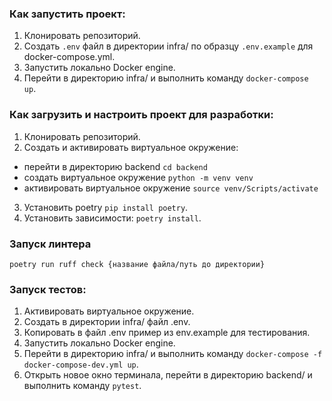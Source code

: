### Как запустить проект:  
1. Клонировать репозиторий.  
2. Создать `.env` файл в директории infra/ по образцу `.env.example` для docker-compose.yml.  
3. Запустить локально Docker engine.  
4. Перейти в директорию infra/ и выполнить команду `docker-compose up`.  
   
### Как загрузить и настроить проект для разработки:  
1. Клонировать репозиторий.  
2. Создать и активировать виртуальное окружение:  
  - перейти в директорию backend `cd backend`  
  - создать виртуальное окружение `python -m venv venv`  
  - активировать виртуальное окружение `source venv/Scripts/activate`  
3. Установить poetry `pip install poetry`.  
4. Установить зависимости: `poetry install`.  
  
### Запуск линтера  
```
poetry run ruff check {название файла/путь до директории}
```
  
### Запуск тестов:  
1. Активировать виртуальное окружение.  
2. Создать в директории infra/ файл .env.  
3. Копировать в файл .env пример из env.example для тестирования.  
4. Запустить локально Docker engine.  
5. Перейти в директорию infra/ и выполнить команду `docker-compose -f docker-compose-dev.yml up`.  
6. Открыть новое окно терминала, перейти в директорию backend/ и выполнить команду `pytest`.  
